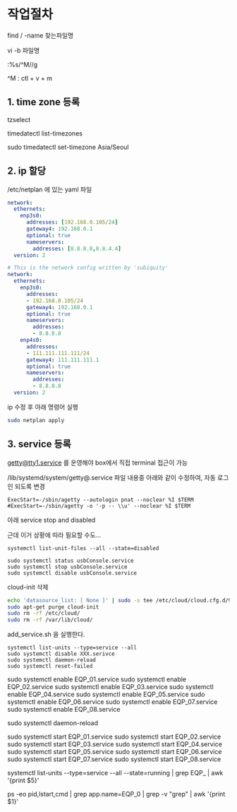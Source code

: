 # 작업절차


find / -name 찾는파일명

vi -b 파일명

:%s/^M//g

^M : ctl + v + m


## 1. time zone 등록

tzselect

timedatectl list-timezones

sudo timedatectl set-timezone Asia/Seoul


## 2. ip 할당

/etc/netplan 에 있는 yaml 파일

```yaml
network:
  ethernets:
    enp3s0:
      addresses: [192.168.0.105/24]
      gateway4: 192.168.0.1
      optional: true
      nameservers:
        addresses: [8.8.8.8,8.8.4.4]
  version: 2
```


```yaml
# This is the network config written by 'subiquity'
network:
  ethernets:
    enp3s0:
      addresses:
      - 192.168.0.105/24
      gateway4: 192.168.0.1
      optional: true
      nameservers:
        addresses:
        - 8.8.8.8
    enp4s0:
      addresses:
      - 111.111.111.111/24
      gateway4: 111.111.111.1
      optional: true
      nameservers:
        addresses:
        - 8.8.8.8
  version: 2
```


ip 수정 후 아래 명령어 실행

```sh
sudo netplan apply
```




## 3. service 등록


getty@tty1.service 를 운영해야 box에서 직접 terminal 접근이 가능


/lib/systemd/system/getty@.service 파일 내용중 아래와 같이 수정하여, 자동 로그인 되도록 변경


```bin
ExecStart=-/sbin/agetty --autologin pnat --noclear %I $TERM
#ExecStart=-/sbin/agetty -o '-p -- \\u' --noclear %I $TERM
```


아래 service stop and disabled

근데 이거 상황에 따라 필요할 수도...

```
systemctl list-unit-files --all --state=disabled

sudo systemctl status usbConsole.service
sudo systemctl stop usbConsole.service
sudo systemctl disable usbConsole.service
```


cloud-init 삭제

```sh
echo 'datasource_list: [ None ]' | sudo -s tee /etc/cloud/cloud.cfg.d/90_dpkg.cfg 
sudo apt-get purge cloud-init
sudo rm -rf /etc/cloud/
sudo rm -rf /var/lib/cloud/
```



add_service.sh 을 실행한다.

```
systemctl list-units --type=service --all
sudo systemctl disable XXX.serivce
sudo systemctl daemon-reload
sudo systemctl reset-failed
```


sudo systemctl enable EQP_01.service
sudo systemctl enable EQP_02.service
sudo systemctl enable EQP_03.service
sudo systemctl enable EQP_04.service
sudo systemctl enable EQP_05.service
sudo systemctl enable EQP_06.service
sudo systemctl enable EQP_07.service
sudo systemctl enable EQP_08.service

sudo systemctl daemon-reload

sudo systemctl start EQP_01.service
sudo systemctl start EQP_02.service
sudo systemctl start EQP_03.service
sudo systemctl start EQP_04.service
sudo systemctl start EQP_05.service
sudo systemctl start EQP_06.service
sudo systemctl start EQP_07.service
sudo systemctl start EQP_08.service


systemctl list-units --type=service --all --state=running | grep EQP_ | awk '{print $5}'


ps -eo pid,lstart,cmd | grep app.name=EQP_0 | grep -v "grep" | awk '{print $1}'







